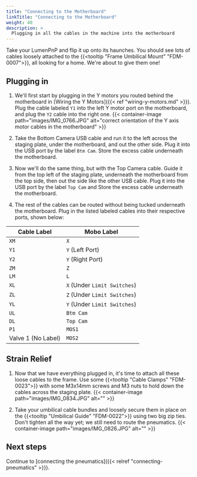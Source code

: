 ```yaml
---
title: "Connecting to the Motherboard"
linkTitle: "Connecting to the Motherboard"
weight: 40
description: >
  Plugging in all the cables in the machine into the motherboard
---
```


Take your LumenPnP and flip it up onto its haunches. You should see lots of cables loosely attached to the {{<tooltip "Frame Umbilical Mount" "FDM-0007">}}, all looking for a home. We're about to give them one!

## Plugging in

1. We'll first start by plugging in the Y motors you routed behind the motherboard in [Wiring the Y Motors]({{< ref "wiring-y-motors.md" >}}). Plug the cable labeled `Y1` into the left Y motor port on the motherboard, and plug the `Y2` cable into the right one.
  {{< container-image path="images/IMG_0766.JPG" alt="correct orientation of the Y axis motor cables in the motherboard" >}}

2. Take the Bottom Camera USB cable and run it to the left across the staging plate, under the motherboard, and out the other side. Plug it into the USB port by the label `Btm Cam`. Store the excess cable underneath the motherboard.

3. Now we'll do the same thing, but with the Top Camera cable. Guide it from the top left of the staging plate, underneath the motherboard from the top side, then out the side like the other USB cable. Plug it into the USB port by the label `Top Cam` and Store the excess cable underneath the motherboard.

4. The rest of the cables can be routed without being tucked underneath the motherboard. Plug in the listed labeled cables into their respective ports, shown below:

| Cable Label        | Mobo Label                    |
| ------------------ | ----------------------------- |
| `XM`               | `X`                           |
| `Y1`               | `Y` (Left Port)               |
| `Y2`               | `Y` (Right Port)              |
| `ZM`               | `Z`                           |
| `LM`               | `L`                           |
| `XL`               | `X`  (Under `Limit Switches`) |
| `ZL`               | `Z`  (Under `Limit Switches`) |
| `YL`               | `Y`  (Under `Limit Switches`) |
| `UL`               | `Btm Cam`                     |
| `DL`               | `Top Cam`                     |
| `P1`               | `MOS1`                        |
| Valve 1 (No Label) | `MOS2`                        |

## Strain Relief

1. Now that we have everything plugged in, it's time to attach all these loose cables to the frame. Use some {{<tooltip "Cable Clamps" "FDM-0023">}} with some M3x14mm screws and M3 nuts to hold down the cables across the staging plate.
  {{< container-image path="images/IMG_0834.JPG" alt="" >}}

2. Take your umbilical cable bundles and loosely secure them in place on the {{<tooltip "Umbilical Guide" "FDM-0022">}} using two big zip ties. Don't tighten all the way yet; we still need to route the pneumatics.
  {{< container-image path="images/IMG_0826.JPG" alt="" >}}

## Next steps

Continue to [connecting the pneumatics]({{< relref "connecting-pneumatics" >}}).